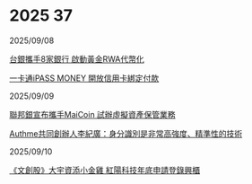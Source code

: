 # 2025 37

2025/09/08

[台銀攜手8家銀行 啟動黃金RWA代幣化](https://ec.ltn.com.tw/article/breakingnews/5171279)

[一卡通iPASS MONEY 開放信用卡綁定付款](https://udn.com/news/story/7239/8991391)

2025/09/09

[聯邦銀宣布攜手MaiCoin 試辦虛擬資產保管業務](https://udn.com/news/story/7239/8993685)

[Authme共同創辦人李紀廣：身分識別是非常高強度、精準性的技術](https://news.knowing.asia/news/744119a2-ad1a-4b66-b7cc-bccfd72dd437)

2025/09/10

[《文創股》大宇資添小金雞 紅陽科技年底申請登錄興櫃](https://www.ctee.com.tw/news/20250910701613-430201)